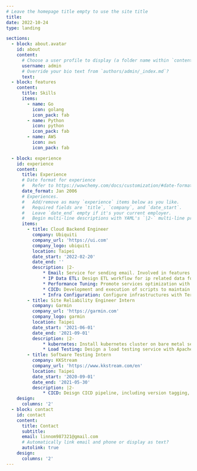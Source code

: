 ```yaml
---
# Leave the homepage title empty to use the site title
title:
date: 2022-10-24
type: landing

sections:
  - block: about.avatar
    id: about
    content:
      # Choose a user profile to display (a folder name within `content/authors/`)
      username: admin
      # Override your bio text from `authors/admin/_index.md`?
      text:
  - block: features
    content:
      title: Skills
      items:
        - name: Go
          icon: golang
          icon_pack: fab
        - name: Python
          icon: python
          icon_pack: fab
        - name: AWS
          icon: aws
          icon_pack: fab

  - block: experience
    id: experience
    content:
      title: Experience
      # Date format for experience
      #   Refer to https://wowchemy.com/docs/customization/#date-format
      date_format: Jan 2006
      # Experiences.
      #   Add/remove as many `experience` items below as you like.
      #   Required fields are `title`, `company`, and `date_start`.
      #   Leave `date_end` empty if it's your current employer.
      #   Begin multi-line descriptions with YAML's `|2-` multi-line prefix.
      items:
        - title: Cloud Backend Engineer
          company: Ubiquiti
          company_url: 'https://ui.com'
          company_logo: ubiquiti
          location: Taipei
          date_start: '2022-02-20'
          date_end: ''
          description: |2-
              * Email: Service for sending email. Involved in features such as queuing, asynchronous sending, rate limiting and yaml/lua template rendering. Built an internal app to handle sending activities.
              * IP Data ETL: Design ETL workflow for ip related data for building an ip reputation system. The extraction features flexible settings by jinja2 template engine. including email sending activities, redis connection count, threads count, database storage, etc.
              * Performance Tuning: Promote services optimization with developers by scanning database slow query, recording cache hit rate and monitoring services loading.
              * CICD: Development and execution of scripts to maintain the continuous integration and delivery of the systems. Coordination with application owners, development and supporting teams.
              * Infra Configuration: Configure infrastructures with Terraform. Design and develop config checking scripts in continuous integration process.
        - title: Site Reliability Engineer Intern
          company: Garmin
          company_url: 'https://garmin.com'
          company_logo: garmin
          location: Taipei
          date_start: '2021-06-01'
          date_end: '2021-09-01'
          description: |2-
              * kubernetes: Install kubernetes cluster on bare metal servers using kubeadm.
              * Load Testing: Design a load testing service with Apache Jmeter. Integrate with services continuous integration
        - title: Software Testing Intern
          company: KKStream
          company_url: 'https://www.kkstream.com/en'
          location: Taipei
          date_start: '2020-09-01'
          date_end: '2021-05-30'
          description: |2-
              * CICD: Deisgn CICD pipeline, including version tagging, service deploying and other stages for several projects.
    design:
      columns: '2'
  - block: contact
    id: contact
    content:
      title: Contact
      subtitle:
      email: linnom987321@gmail.com
      # Automatically link email and phone or display as text?
      autolink: true
    design:
      columns: '2'
---
```

